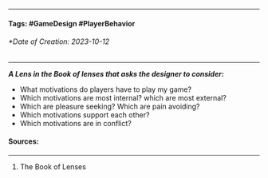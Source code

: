 __________________________________________________________________________
#### **Tags:** #GameDesign #PlayerBehavior 
###### *Date of Creation: 2023-10-12
__________________________________________________________________________

***A Lens in the Book of lenses that asks the designer to consider:***
- What motivations do players have to play my game?
- Which motivations are most internal? which are most external?
- Which are pleasure seeking? Which are pain avoiding?
- Which motivations support each other?
- Which motivations are in conflict?
#### Sources:
__________________________________________________________________________
1. The Book of Lenses